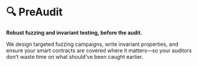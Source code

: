 # 🔍 PreAudit

**Robust fuzzing and invariant testing, before the audit.**

We design targeted fuzzing campaigns, write invariant properties, and ensure your smart contracts are covered where it matters—so your auditors don’t waste time on what should’ve been caught earlier.